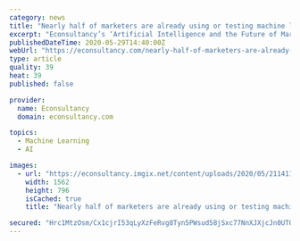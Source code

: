 ```yaml
---
category: news
title: "Nearly half of marketers are already using or testing machine learning"
excerpt: "Econsultancy’s ‘Artificial Intelligence and the Future of Marketing’ report states that 49% of organisations are either already using or are testing AI or machine learning."
publishedDateTime: 2020-05-29T14:40:00Z
webUrl: "https://econsultancy.com/nearly-half-of-marketers-are-already-using-or-testing-machine-learning-ai/"
type: article
quality: 39
heat: 39
published: false

provider:
  name: Econsultancy
  domain: econsultancy.com

topics:
  - Machine Learning
  - AI

images:
  - url: "https://econsultancy.imgix.net/content/uploads/2020/05/21141144/Screenshot-2020-05-21-at-14.07.21.png"
    width: 1562
    height: 796
    isCached: true
    title: "Nearly half of marketers are already using or testing machine learning"

secured: "Hrc1MtzOsm/Cx1cjrI53qLyXzFeRvg8Tyn5PWsud58jSxc77NnXJXjcJn0UTO/VaoWjlyrLmVYZC8wVBvJkz1dwt835pxk+9efi+6tA34J1u24Hqxr9i1x3Ecq8nna663n3oARC1BPiYiuNYz3+tWbOWi9JamaOlo9hJTqM5RLf+LTD419+b2XVi07wok9R1gJL31Lblw5BZi7VE2LfsvY4F0Lpd8dqa0xeNCTBGzczQSsjbCQVANg9N/bS0VLxFgNT0hfcS6q9BKPjobM7e8f5+bSq30JiBV5GgSZeqZWwLklIvTluOLghQIUC82tuZ;LQoBIcTpe5Hd9dvYc25XGg=="
---
```


